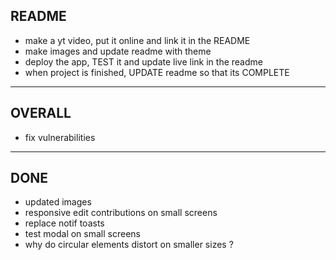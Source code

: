 ## README

- make a yt video, put it online and link it in the README
- make images and update readme with theme
- deploy the app, TEST it and update live link in the readme
- when project is finished, UPDATE readme so that its COMPLETE

---

## OVERALL

- fix vulnerabilities

---

## DONE

- updated images
- responsive edit contributions on small screens
- replace notif toasts
- test modal on small screens
- why do circular elements distort on smaller sizes ?
